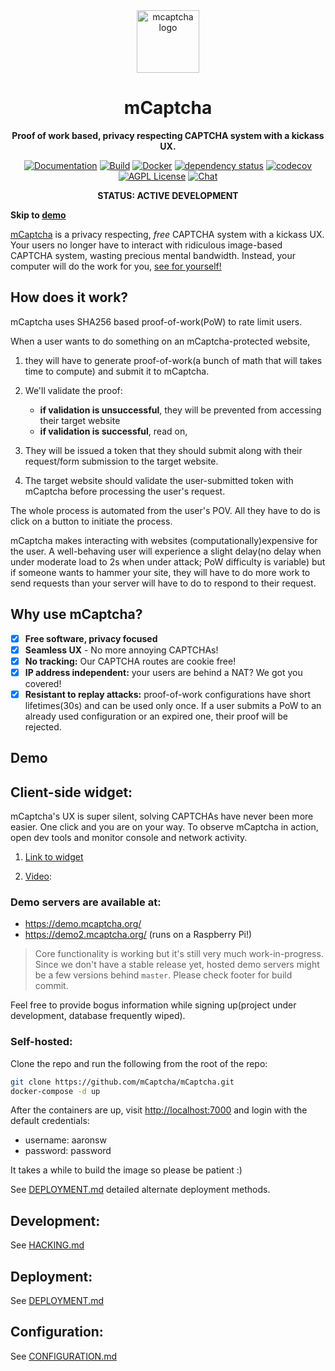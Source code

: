 <div align="center">
<img width="100px" alt="mcaptcha logo" src="./docs/res/icon-trans.png" />
  <h1>mCaptcha</h1>
  <p>
    <strong>
Proof of work based, privacy respecting CAPTCHA system with a kickass UX. 
</strong>
  </p>

[![Documentation](https://img.shields.io/badge/docs-master-blue?style=flat-square)](https://mcaptcha.github.io/mCaptcha/mCaptcha/)
[![Build](https://github.com/mCaptcha/mCaptcha/actions/workflows/linux.yml/badge.svg)](https://github.com/mCaptcha/mCaptcha/actions/workflows/linux.yml)
[![Docker](https://img.shields.io/docker/pulls/mcaptcha/mcaptcha)](https://hub.docker.com/r/mcaptcha/mcaptcha)
[![dependency status](https://deps.rs/repo/github/mCaptcha/mCaptcha/status.svg?style=flat-square)](https://deps.rs/repo/github/mCaptcha/mCaptcha)
[![codecov](https://codecov.io/gh/mCaptcha/mCaptcha/branch/master/graph/badge.svg?style=flat-square)](https://codecov.io/gh/mCaptcha/mCaptcha)
<br />
[![AGPL License](https://img.shields.io/badge/license-AGPL-blue.svg?style=flat-square)](http://www.gnu.org/licenses/agpl-3.0)
[![Chat](https://img.shields.io/badge/matrix-+mcaptcha:matrix.batsense.net-purple?style=flat-square)](https://matrix.to/#/+mcaptcha:matrix.batsense.net)

**STATUS: ACTIVE DEVELOPMENT**

</div>

</div>

**Skip to [demo](#demo)**

[mCaptcha](https://mcaptcha.org) is a privacy respecting, _free_ CAPTCHA
system with a kickass UX. Your users no longer have to interact with
ridiculous image-based CAPTCHA system, wasting precious mental
bandwidth. Instead, your computer will do the work for you, [see for
yourself!](https://demo.mcaptcha.org/widget/?sitekey=pHy0AktWyOKuxZDzFfoaewncWecCHo23)

## How does it work?

mCaptcha uses SHA256 based proof-of-work(PoW) to rate limit users.

When a user wants to do something on an mCaptcha-protected website,

1. they will have to generate proof-of-work(a bunch of math that will takes
   time to compute) and submit it to mCaptcha.

2. We'll validate the proof:

   - **if validation is unsuccessful**, they will be prevented from
     accessing their target website
   - **if validation is successful**, read on,

3. They will be issued a token that they should submit along
   with their request/form submission to the target website.

4. The target website should validate the user-submitted token with mCaptcha
   before processing the user's request.

The whole process is automated from the user's POV. All they have to do
is click on a button to initiate the process.

mCaptcha makes interacting with websites (computationally)expensive for
the user. A well-behaving user will experience a slight delay(no delay
when under moderate load to 2s when under attack; PoW difficulty is
variable) but if someone wants to hammer your site, they will have to do
more work to send requests than your server will have to do to respond
to their request.

## Why use mCaptcha?

- [x] **Free software, privacy focused**
- [x] **Seamless UX** - No more annoying CAPTCHAs!
- [x] **No tracking:** Our CAPTCHA routes are cookie free!
- [x] **IP address independent:** your users are behind a NAT? We got you covered!
- [x] **Resistant to replay attacks:** proof-of-work configurations have
      short lifetimes(30s) and can be used only once. If a user submits a
      PoW to an already used configuration or an expired one, their proof
      will be rejected.

## Demo

## Client-side widget:

mCaptcha's UX is super silent, solving CAPTCHAs have never been more
easier. One click and you are on your way.
To observe mCaptcha in action, open dev tools and
monitor console and network activity.

1. [Link to widget](https://demo.mcaptcha.org/widget/?sitekey=pHy0AktWyOKuxZDzFfoaewncWecCHo23)

2. [Video](https://github.com/mCaptcha/mCaptcha/blob/master/docs/res/widget-in-action.mp4?raw=true):

### Demo servers are available at:

- https://demo.mcaptcha.org/
- https://demo2.mcaptcha.org/ (runs on a Raspberry Pi!)

> Core functionality is working but it's still very much
> work-in-progress. Since we don't have a stable release yet, hosted
> demo servers might be a few versions behind `master`. Please check footer for
> build commit.

Feel free to provide bogus information while signing up(project under
development, database frequently wiped).

### Self-hosted:

Clone the repo and run the following from the root of the repo:

```bash
git clone https://github.com/mCaptcha/mCaptcha.git
docker-compose -d up
```

After the containers are up, visit [http://localhost:7000](http://localhost:7000) and login with the default credentials:

- username: aaronsw 
- password: password


It takes a while to build the image so please be patient :)

See [DEPLOYMENT.md](./docs/DEPLOYMET.md) detailed alternate deployment
methods.

## Development:

See [HACKING.md](./docs/HACKING.md)

## Deployment:

See [DEPLOYMENT.md](./docs/DEPLOYMENT.md)

## Configuration:

See [CONFIGURATION.md](./docs/CONFIGURATION.md)
